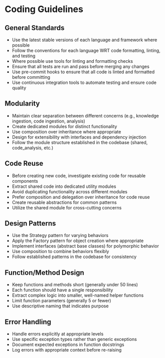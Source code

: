 # Coding Guidelines

## General Standards

- Use the latest stable versions of each language and framework where possible
- Follow the conventions for each language WRT code formatting, linting, and testing
- Where possible use tools for linting and formatting checks
- Ensure that all tests are run and pass before merging any changes
- Use pre-commit hooks to ensure that all code is linted and formatted before committing
- Use continuous integration tools to automate testing and ensure code quality

## Modularity

- Maintain clear separation between different concerns (e.g., knowledge ingestion, code ingestion, analysis)
- Create dedicated modules for distinct functionality
- Use composition over inheritance where appropriate
- Design for extensibility with interfaces and dependency injection
- Follow the module structure established in the codebase (shared, code_analysis, etc.)

## Code Reuse

- Before creating new code, investigate existing code for reusable components
- Extract shared code into dedicated utility modules
- Avoid duplicating functionality across different modules
- Prefer composition and delegation over inheritance for code reuse
- Create reusable abstractions for common patterns
- Utilize the shared module for cross-cutting concerns

## Design Patterns

- Use the Strategy pattern for varying behaviors
- Apply the Factory pattern for object creation where appropriate
- Implement interfaces (abstract base classes) for polymorphic behavior
- Use composition to combine behaviors flexibly
- Follow established patterns in the codebase for consistency

## Function/Method Design

- Keep functions and methods short (generally under 50 lines)
- Each function should have a single responsibility
- Extract complex logic into smaller, well-named helper functions
- Limit function parameters (generally 5 or fewer)
- Use descriptive naming that indicates purpose

## Error Handling

- Handle errors explicitly at appropriate levels
- Use specific exception types rather than generic exceptions
- Document expected exceptions in function docstrings
- Log errors with appropriate context before re-raising